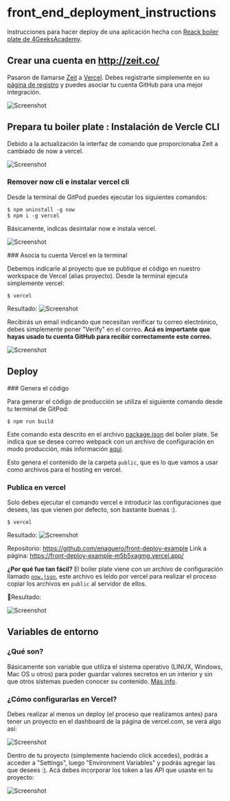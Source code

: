 # front_end_deployment_instructions
Instrucciones para hacer deploy de una aplicación hecha con [Reack boiler plate de 4GeeksAcademy](https://github.com/4GeeksAcademy/react-hello-webapp).

## Crear una cuenta en http://zeit.co/

Pasaron de llamarse [Zeit](http://zeit.co/) a [Vercel](https://vercel.com/). Debes registrarte simplemente en su [página de registro](https://vercel.com/signup) y puedes asociar tu cuenta GitHub para una mejor integración.

![Screenshot](img/01.png)

## Prepara tu boiler plate : Instalación de Vercle CLI

Debido a la actualización la interfaz de comando que proporcionaba Zeit a cambiado de now a vercel.

![Screenshot](img/02.png)

### Remover now cli e instalar vercel cli

Desde la terminal de GitPod puedes ejecutar los siguientes comandos:

```
$ npm uninstall -g now
$ npm i -g vercel
```

Básicamente, indicas desintalar now e instala vercel.

![Screenshot](img/03.png)

### Asocia tu cuenta Vercel en la terminal

Debemos indicarle al proyecto que se publique el código en nuestro workspace de Vercel (alias proyecto). Desde la terminal ejecuta simplemente vercel:

```
$ vercel
``` 

Resultado:
![Screenshot](img/04.png)

Recibirás un email indicando que necesitan verificar tu correo electrónico, debes simplemente poner "Verify" en el correo. **Acá es importante que hayas usado tu cuenta GitHub para recibir correctamente este correo.** 

![Screenshot](img/05.png)

## Deploy

### Genera el código

Para generar el código de producción se utiliza el siguiente comando desde tu terminal de GitPod:

```
$ npm run build
```

Este comando esta descrito en el archivo [package.json](https://github.com/4GeeksAcademy/react-hello-webapp/blob/master/package.json#L11) del boiler plate. Se indica que se desea correo webpack con un archivo de configuración en modo producción, más información [aquí](https://webpack.js.org/api/cli/#with-configuration-file).

Esto genera el contenido de la carpeta `public`, que es lo que vamos a usar como archivos para el hosting en vercel.

### Publica en vercel

Solo debes ejecutar el comando vercel e introducir las configuraciones que desees, las que vienen por defecto, son bastante buenas :).

```
$ vercel
```

Resultado:
![Screenshot](img/06.png)

Repositorio: https://github.com/enaguero/front-deploy-example
Link a página: https://front-deploy-example-m5b5xagmg.vercel.app/

**¿Por qué fue tan fácil?** El boiler plate viene con un archivo de configuración llamado [`now.json`](https://github.com/4GeeksAcademy/react-hello-webapp/blob/master/now.json), este archivo es leído por vercel para realizar el proceso copiar los archivos en `public` al servidor de ellos.

Resultado:

![Screenshot](img/07.png)

## Variables de entorno

### ¿Qué son?

Básicamente son variable que utiliza el sistema operativo (LINUX, Windows, Mac OS u otros) para poder guardar valores secretos en un interior y sin que otros sistemas pueden conocer su contenido. [Más info](https://www.genbeta.com/desarrollo/variables-entorno-que-sirven-como-podemos-editarlas-windows-linux).

### ¿Cómo configurarlas en Vercel?

Debes realizar al menos un deploy (el proceso que realizamos antes) para tener un proyecto en el dashboard de la página de vercel.com, se verá algo así:

![Screenshot](img/08.png)

Dentro de tu proyecto (simplemente haciendo click accedes), podrás a acceder a "Settings", luego "Environment Variables" y podrás agregar las que desees :). Acá debes incorporar los token a las API que usaste en tu proyecto:

![Screenshot](img/09.png)

